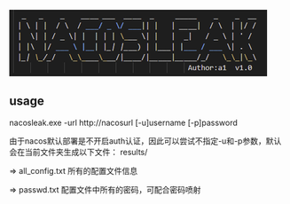 ![](banner.png)
## usage
nacosleak.exe -url http://nacosurl [-u]username [-p]password

由于nacos默认部署是不开启auth认证，因此可以尝试不指定-u和-p参数，默认会在当前文件夹生成以下文件：
results/


=> all_config.txt  所有的配置文件信息


=> passwd.txt      配置文件中所有的密码，可配合密码喷射
